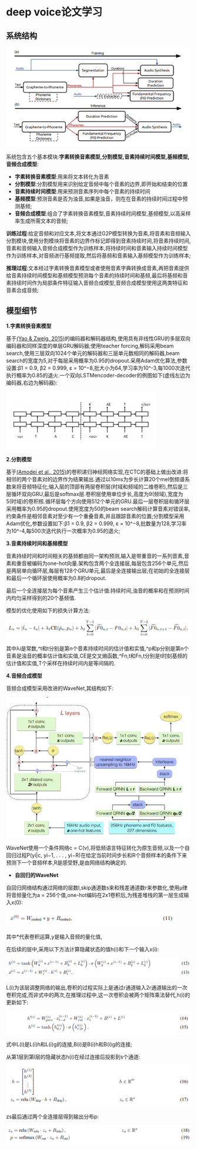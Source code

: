 # deep voice论文学习
## 系统结构

![](https://github.com/sysu16340234/deep_voice_learning/blob/master/imgs/deep_voice.png)

系统包含五个基本模块:**字素转换音素模型,分割模型,音素持续时间模型,基频模型,音频合成模型**:

* **字素转换音素模型**:用来将文本转化为音素
* **分割模型**:分割模型用来识别给定音频中每个音素的边界,即开始和结束的位置
* **音素持续时间模型**:用来预测音素序列中每个音素的持续时间
* **基频模型**:预测音素是否为浊音,如果是浊音，则在在音素的持续时间过程中预测基频;
* **音频合成模型**:组合了字素转换音素模型,音素持续时间模型,基频模型,以高采样率生成所需文本的音频;

**训练过程**:给定音频和对应文本,将文本通过G2P模型转换为音素,将音素和音频输入分割模块,使用分割模块将音素的边界作标记即得到音素持续时间,将音素持续时间,音素和音频输入音频合成模型作为训练样本,将持续时间和音素输入持续时间模型作为训练样本,对音频进行基频提取,然后将基频和音素输入基频模型作为训练样本;

**推理过程**:文本经过字素转换音素模型或者使用音素字典转换成音素,再把音素提供给音素持续时间模型和基频模型预测每个音素的持续时间和基频,最后将基频和音素持续时间作为局部条件特征输入音频合成模型,音频合成模型使用这两类特征和音素合成音频;

## 模型细节
**1.字素转换音素模型**

基于[(Yao & Zweig, 2015)](https://www.microsoft.com/en-us/research/wp-content/uploads/2016/02/rnnlts.pdf)的编码器和解码器结构,使用具有非线性GRU的多层双向编码器和同样深度的单层GRU解码器;使用teacher forcing,解码采用beam search,使用三层双向1024个单元的解码器和三层单元数相同的解码器,beam search的宽度为5,对于每层采用概率为0.95的dropout.采用Adam优化算法,参数设置:β1 = 0.9, β2 = 0.999, ε = 10^−8,批大小为64,学习率为10^-3,每1000次迭代执行概率为0.85的退火.一个双向LSTMencoder-decoder的例图如下(虚线左边为编码器,右边为解码器):

![encoder_decoder](https://github.com/sysu16340234/deep_voice_learning/blob/master/imgs/encoder_decoder.png)

**2.分割模型**

基于[(Amodei et al., 2015)](https://arxiv.org/pdf/1512.02595.pdf)的卷积递归神经网络实现,在CTC的基础上做出改进:将相邻的两个音素对的边界作为结果输出.通过以10ms为步长计算20个mel倒频谱系数来将音频特征化;输入层的顶部有两层卷积层(时域和频域的二维卷积),然后是三层循环双向GRU,最后是softmax层.卷积层使用单位步长,高度为9(频域),宽度为5(时域)的卷积核.循环层每个方向使用512个单元的GRU.最后一层卷积层和循环层采用概率为0.95的dropout.使用宽度为50的beam search解码计算音素对错误率,约束条件是相邻音素对至少有一个重叠音素,并且跟踪音素的位置;分割模型采用Adam优化,参数设置如下:β1 = 0.9, β2 = 0.999, ε = 10^−8,批数量为128,学习率为10^-4,每500次迭代执行一次概率为0.95的退火;

**3.音素持续时间和基频模型**

音素持续时间和时间相关的基频都由同一架构预测,输入是带重音的一系列音素,音素和重音被编码为one-hot向量.架构包含两个全连接层,每层包含256个单元,然后是两层单向循环层,每层有128个GRU单元,最后是全连接输出层;在初始的全连接层和最后一个循环层使用概率为0.8的dropout.

最后一个全连接层为每个音素产生三个估计值:持续时间,浊音的概率和在预测时间内均匀采样得到的20个基频值.

模型的优化使用如下的损失计算方法:

![loss](https://github.com/sysu16340234/deep_voice_learning/blob/master/imgs/loss.png)

其中λi是常数,^t和t分别是第n个音素持续时间的估计值和实值,^p和p分别是第n个音素是浊音的概率估计值和实值,CE是交叉熵函数,^Fn,t和Fn,t分别是t时刻基频的估计值和实值,T个采样在持续时间内是等间隔的.

**4.音频合成模型**

音频合成模型采用改进的WaveNet,其结构如下:

![model](https://github.com/sysu16340234/deep_voice_learning/blob/master/imgs/wavenet.png)

WaveNet使用一个条件网络c = C(v),将低频语言特征转化为原生音频,以及一个自回归过程P(yi|c, yi−1, . . . , yi−R)在给定当前时间步长和R个音频样本的条件下来预测下一个音频样本,R是感受野,是由网络结构确定的.

* **自回归的WaveNet**

自回归网络结构通过网络的层数l,skip通道数s来和残差通道数r来参数化,使用μ律将音频量化为a = 256个值,one-hot编码在2x1卷积后,为残差堆栈的第一层生成输入x(0):

![](https://github.com/sysu16340234/deep_voice_learning/blob/master/imgs/11.png)

其中*代表卷积运算,y是输入音频的量化值,

在后续的层中,采用以下方法计算隐藏状态的值h(i)和下一个输入x(i):

![](https://github.com/sysu16340234/deep_voice_learning/blob/master/imgs/12.png)

L(i)为该层调整网络的输出,卷积的过程实际上是通过r通道输入2r通道输出的一次卷积完成,而非式中的两次,在推理过程中,这一次卷积会被两个矩阵乘法替代,h(i)的更新如下:

![](https://github.com/sysu16340234/deep_voice_learning/blob/master/imgs/14.png)

式中L(i)是L(i)h和L(i)g的连接,B(i)是B(i)h和B(i)g的连接;

从第1层到第l层的隐藏状态h(i)在经过连接后投影到s个通道:

![](https://github.com/sysu16340234/deep_voice_learning/blob/master/imgs/16.png)

zs最后通过两个全连接层得到输出分布p:

![](https://github.com/sysu16340234/deep_voice_learning/blob/master/imgs/18.png)
